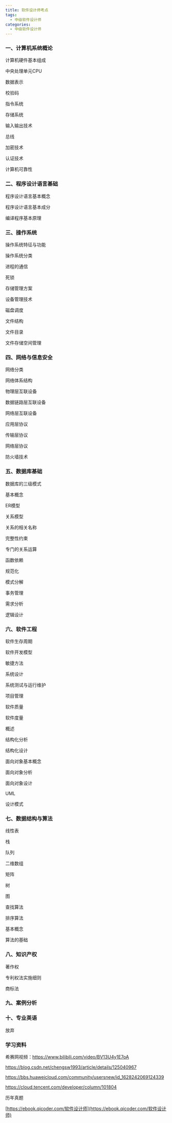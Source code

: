 ```yaml
---
title: 软件设计师考点
tags:
  - 中级软件设计师
categories:
  - 中级软件设计师
---
```






### 一、计算机系统概论

计算机硬件基本组成

中央处理单元CPU

数据表示

校验码

指令系统

存储系统

输入输出技术

总线

加密技术

认证技术

计算机可靠性

### 二、程序设计语言基础

程序设计语言基本概念

程序设计语言基本成分

编译程序基本原理

### 三、操作系统

操作系统特征与功能

操作系统分类

进程的通信

死锁

存储管理方案

设备管理技术

磁盘调度

文件结构

文件目录

文件存储空间管理

### 四、网络与信息安全

网络分类

网络体系结构

物理层互联设备

数据链路层互联设备

网络层互联设备

应用层协议

传输层协议

网络层协议

防火墙技术

### 五、数据库基础

数据库的三级模式

基本概念

ER模型

关系模型

关系的相关名称

完整性约束

专门的关系运算

函数依赖

规范化

模式分解

事务管理

需求分析

逻辑设计

### 六、软件工程

软件生存周期

软件开发模型

敏捷方法

系统设计

系统测试与运行维护

项目管理

软件质量

软件度量

概述

结构化分析

结构化设计

面向对象基本概念

面向对象分析

面向对象设计

UML

设计模式

### 七、数据结构与算法

线性表

栈

队列

二维数组

矩阵

树

图

查找算法

排序算法

基本概念

算法的基础

### 八、知识产权

著作权

专利权法实施细则

商标法

### 九、案例分析



### 十、专业英语

放弃







### 学习资料

希赛网视频：https://www.bilibili.com/video/BV13U4y1E7oA

https://blog.csdn.net/chengsw1993/article/details/125040967

https://bbs.huaweicloud.com/community/usersnew/id_1628242069124339

https://cloud.tencent.com/developer/column/101804

历年真题

[https://ebook.qicoder.com/软件设计师](https://ebook.qicoder.com/软件设计师)